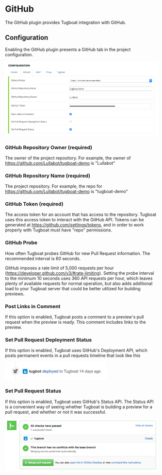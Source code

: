 # GitHub

The GitHub plugin provides Tugboat integration with GitHub.

## Configuration

Enabling the GitHub plugin presents a GitHub tab in the project configuration.

![Github Tab](_images/github-config.png)

### GitHub Repository Owner (required)

The owner of the project repository. For example, the owner of
https://github.com/Lullabot/tugboat-demo is "Lullabot"

### GitHub Repository Name (required)

The project repository. For example, the repo for
https://github.com/Lullabot/tugboat-demo is "tugboat-demo"

### GitHub Token (required)

The access token for an account that has access to the repository. Tugboat uses
this access token to interact with the GitHub API. Tokens can be generated at
https://github.com/settings/tokens, and in order to work properly with Tugboat
must have "repo" permissions.

### GitHub Probe

How often Tugboat probes GitHub for new Pull Request information. The
recommended interval is 60 seconds.

GitHub imposes a rate limit of 5,000 requests per hour
(https://developer.github.com/v3/#rate-limiting). Setting the probe interval to
the minimum 10 seconds uses 360 API requests per hour, which leaves plenty of
available requests for normal operation, but also adds additional load to your
Tugboat server that could be better utilized for building previews.

### Post Links in Comment

If this option is enabled, Tugboat posts a comment to a preview's pull request
when the preview is ready. This comment includes links to the preview.

### Set Pull Request Deployment Status

If this option is enabled, Tugboat uses GitHub's Deployment API, which posts
permanent events in a pull requests timeline that look like this

![GitHub Deployment](_images/github-deployment.png)

### Set Pull Request Status

If this option is enabled, Tugboat uses GitHub's Status API. The Status API is
a convenient way of seeing whether Tugboat is building a preview for a pull
request, and whether or not it was successful.

![GitHub Status](_images/github-status.png)
